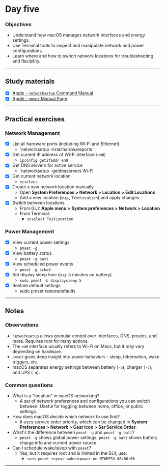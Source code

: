 # Day five

### Objectives

- Understand how macOS manages network interfaces and energy settings.
- Use Terminal tools to inspect and manipulate network and power configurations.
- Learn where and how to switch network locations for troubleshooting and flexibility.

---

## Study materials

- [x] [Apple - `networksetup` Command Manual](https://ss64.com/osx/networksetup.html)
- [x] [Apple - `pmset` Manual Page](https://ss64.com/osx/pmset.html)

---

## Practical exercises

### Network Management

- [x] List all hardware ports (including Wi-Fi and Ethernet)
  - `networksetup -listallhardwareports
- [x] Get current IP address of Wi-Fi interface (`en0`)
  - `ipconfig getifaddr en0`
- [x] Get DNS servers for active service
  - `networksetup -getdnsservers Wi-Fi
- [x] Get current network location
  - `scselect`
- [x] Create a new network location manually
  - Open **System Preferences > Network > Location > Edit Locations**
  - Add a new location (e.g., `TestLocation`) and apply changes
- [x] Switch between locations
  - From GUI: **Apple menu > System preferences > Network > Location**
  - From Terminal:
    - `scselect TestLocation`

### Power Management

- [x] View current power settings
  - `pmset -g`
- [x] View battery status
  - `pmset -g batt`
- [x] View scheduled power events
  - `pmset -g sched`
- [x] Set display sleep time (e.g. 5 minutes on battery)
  - `sudo pmset -b displaysleep 5`
- [x] Restore default settings
  - sudo pmset restoredefaults

---

## Notes

### Observations

- `networksetup` allows granular control over interfaces, DNS, proxies, and more. Requires root for many actions.
- The `en0` interface usually refers to Wi-Fi on Macs, but it may vary depending on hardware.
- `pmset` gives deep insight into power behaviors - sleep, hibernation, wake triggers, etc.
- macOS separates energy settings between battery (`-b`), charger (`-c`), and UPS (`-u`).

### Common questions

- What is a "location" in macOS networking?
  - A set of network preferences and configurations you can switch between. Useful for toggling between home, office, or public settings.
- How does macOS decide which network to use first?
  - It uses service order priority, which can be changed in **System Preferences > Network > Gear Icon > Ser Service Order**.
- What's the difference between `pmset -g` and `pmset -g batt`?
  - `pmset -g` shows global power settings. `pmset -g batt` shows battery charge info and current power source.
- Can I schedule wake/sleep with `pmset`?
  - Yes, but it requires root and is limited in the GUI, use:
    - `sudo pmset repeat wakeorpower on MTWRFSU 08:00:00`

---
